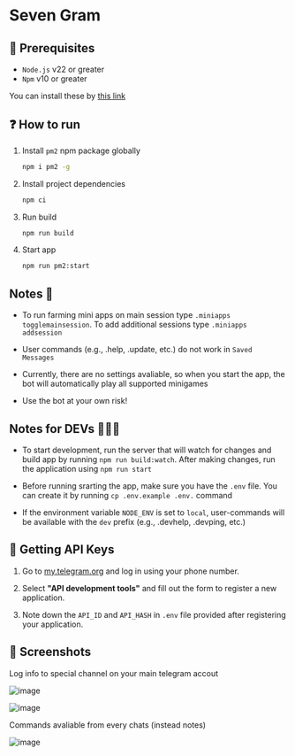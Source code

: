 # Seven Gram

## 📌 Prerequisites

- `Node.js` v22 or greater
- `Npm` v10 or greater

You can install these by [this link](https://nodejs.org/en/download/)

## ❓ How to run

1. Install `pm2` npm package globally

    ```sh
    npm i pm2 -g
    ```

2. Install project dependencies

    ```sh
    npm ci
    ```

3. Run build

    ```sh
    npm run build
    ```

4. Start app

    ```sh
    npm run pm2:start
    ```

## Notes 📝

- To run farming mini apps on main session type `.miniapps togglemainsession`. To add additional sessions type `.miniapps addsession`

- User commands (e.g., .help, .update, etc.) do not work in `Saved Messages`

- Currently, there are no settings avaliable, so when you start the app, the bot will automatically play all supported minigames

- Use the bot at your own risk!

## Notes for DEVs 👨🏻‍💻

- To start development, run the server that will watch for changes and build app by running `npm run build:watch`. After making changes, run the application using `npm run start`

- Before running srarting the app, make sure you have the `.env` file. You can create it by running `cp .env.example .env.` command

- If the environment variable `NODE_ENV` is set to `local`, user-commands will be available with the `dev` prefix (e.g., .devhelp, .devping, etc.)

## 📃 Getting API Keys

1. Go to [my.telegram.org](https://my.telegram.org) and log in using your phone number.

2. Select **"API development tools"** and fill out the form to register a new application.
3. Note down the `API_ID` and `API_HASH` in `.env` file provided after registering your application.

## 📸 Screenshots

Log info to special channel on your main telegram accout

![image](https://github.com/user-attachments/assets/d2342433-097e-47b4-a0a2-311fe4f21edc)

![image](https://github.com/user-attachments/assets/64e706c3-dcdd-4940-827e-b82ba4d76f14)

Commands avaliable from every chats (instead notes)

![image](https://github.com/user-attachments/assets/6574ac3d-c871-4b01-8216-8fdad73b8e53)
